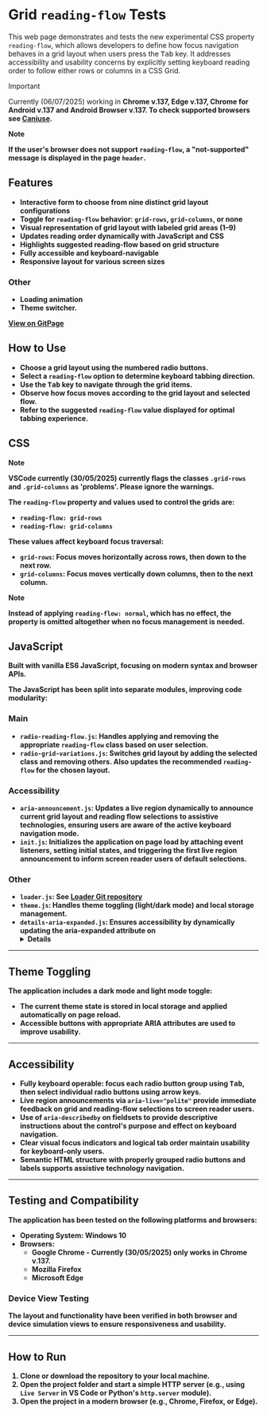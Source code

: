 # Grid `reading-flow` Tests

This web page demonstrates and tests the new experimental CSS property `reading-flow`, which allows developers to define how focus navigation behaves in a grid layout when users press the <kbd>Tab</kbd> key. It addresses accessibility and usability concerns by explicitly setting keyboard reading order to follow either rows or columns in a CSS Grid.

> [!IMPORTANT]
> Currently (06/07/2025) working in <b>Chrome v.137, Edge v.137, Chrome for Android v.137 and Android Browser v.137. To check supported browsers see [Caniuse](https://caniuse.com/?search=reading-flow).

> [!NOTE]
> If the user's browser does not support `reading-flow`, a "not-supported" message is displayed in the page `header`.

## Features

- Interactive form to choose from nine distinct grid layout configurations
- Toggle for `reading-flow` behavior: `grid-rows`, `grid-columns`, or none
- Visual representation of grid layout with labeled grid areas (1–9)
- Updates reading order dynamically with JavaScript and CSS
- Highlights suggested reading-flow based on grid structure
- Fully accessible and keyboard-navigable
- Responsive layout for various screen sizes

### Other

- Loading animation
- Theme switcher.

[View on GitPage](https://chrisnajman.github.io/grid-reading-flow-tests)

## How to Use

- Choose a grid layout using the numbered radio buttons.
- Select a `reading-flow` option to determine keyboard tabbing direction.
- Use the <kbd>Tab</kbd> key to navigate through the grid items.
- Observe how focus moves according to the grid layout and selected flow.
- Refer to the suggested `reading-flow` value displayed for optimal tabbing experience.

## CSS

> [!NOTE]
> VSCode currently (30/05/2025) currently flags the classes `.grid-rows` and `.grid-columns` as 'problems'. Please ignore the warnings.

The `reading-flow` property and values used to control the grids are:

- `reading-flow: grid-rows`
- `reading-flow: grid-columns`

These values affect keyboard focus traversal:

- `grid-rows`: Focus moves horizontally across rows, then down to the next row.
- `grid-columns`: Focus moves vertically down columns, then to the next column.

> [!NOTE]
> Instead of applying `reading-flow: normal`, which has no effect, the property is omitted altogether when no focus management is needed.

## JavaScript

Built with **vanilla ES6 JavaScript**, focusing on modern syntax and browser APIs.

The JavaScript has been split into separate modules, improving code modularity:

### Main

- `radio-reading-flow.js`: Handles applying and removing the appropriate `reading-flow` class based on user selection.
- `radio-grid-variations.js`: Switches grid layout by adding the selected class and removing others. Also updates the recommended `reading-flow` for the chosen layout.

### Accessibility

- `aria-announcement.js`: Updates a live region dynamically to announce current grid layout and reading flow selections to assistive technologies, ensuring users are aware of the active keyboard navigation mode.
- `init.js`: Initializes the application on page load by attaching event listeners, setting initial states, and triggering the first live region announcement to inform screen reader users of default selections.

### Other

- `loader.js`: See [Loader Git repository](https://github.com/chrisnajman/loader)
- `theme.js`: Handles theme toggling (light/dark mode) and local storage management.
- `details-aria-expanded.js`: Ensures accessibility by dynamically updating the aria-expanded attribute on <details> elements.

---

## Theme Toggling

The application includes a dark mode and light mode toggle:

- The current theme state is stored in **local storage** and applied automatically on page reload.
- Accessible buttons with appropriate ARIA attributes are used to improve usability.

---

## Accessibility

- Fully keyboard operable: focus each radio button group using <kbd>Tab</kbd>, then select individual radio buttons using arrow keys.
- Live region announcements via `aria-live="polite"` provide immediate feedback on grid and reading-flow selections to screen reader users.
- Use of `aria-describedby` on fieldsets to provide descriptive instructions about the control's purpose and effect on keyboard navigation.
- Clear visual focus indicators and logical tab order maintain usability for keyboard-only users.
- Semantic HTML structure with properly grouped radio buttons and labels supports assistive technology navigation.

---

## Testing and Compatibility

The application has been tested on the following platforms and browsers:

- **Operating System**: Windows 10
- **Browsers**:
  - Google Chrome - Currently (30/05/2025) only works in Chrome v.137.
  - Mozilla Firefox
  - Microsoft Edge

### Device View Testing

The layout and functionality have been verified in both browser and device simulation views to ensure responsiveness and usability.

---

## How to Run

1. Clone or download the repository to your local machine.
2. Open the project folder and start a simple HTTP server (e.g., using `Live Server` in VS Code or Python's `http.server` module).
3. Open the project in a modern browser (e.g., Chrome, Firefox, or Edge).
